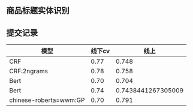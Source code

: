 ## 商品标题实体识别

## 提交记录
| 模型 | 线下cv | 线上    |
|--|------|-------|
| CRF | 0.77 | 0.748 |
| CRF:2ngrams | 0.78 | 0.758 |
| Bert | 0.70 | 0.704 |
| Bert | 0.74 | 0.7438441267305009 |
| chinese-roberta=wwm:GP | 0.70 | 0.791 |